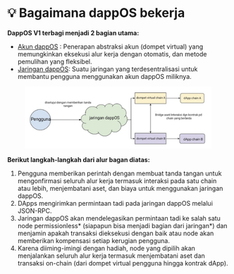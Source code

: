 # 💡 Bagaimana dappOS bekerja

**DappOS V1 terbagi menjadi 2 bagian utama:**

* [Akun dappOS](akun-dappos/)     : Penerapan abstraksi akun (dompet virtual) yang memungkinkan eksekusi alur kerja dengan otomatis, dan metode pemulihan yang fleksibel.
* [Jaringan dappOS](jaringan-dappos/): Suatu jaringan yang terdesentralisasi untuk membantu pengguna menggunakan akun dappOS miliknya.

<figure><img src=".gitbook/assets/WhatsApp Image 2023-02-10 at 21.24.52.jpg" alt=""><figcaption></figcaption></figure>

**Berikut langkah-langkah dari alur bagan diatas:**

1. Pengguna memberikan perintah dengan membuat tanda tangan untuk mengonfirmasi seluruh alur kerja termasuk interaksi pada satu chain atau lebih, menjembatani aset, dan biaya untuk menggunakan jaringan dappOS.
2. DApps mengirimkan permintaan tadi pada jaringan dappOS melalui JSON-RPC.
3. Jaringan dappOS akan mendelegasikan permintaan tadi ke salah satu node permissionless\* (siapapun bisa menjadi bagian dari jaringan\*) dan menjamin apakah transaksi dieksekusi dengan baik atau node akan memberikan kompensasi setiap kerugian pengguna.
4. Karena diiming-imingi dengan hadiah, node yang dipilih akan menjalankan seluruh alur kerja termasuk menjembatani aset dan transaksi on-chain (dari dompet virtual pengguna hingga kontrak dApp).




